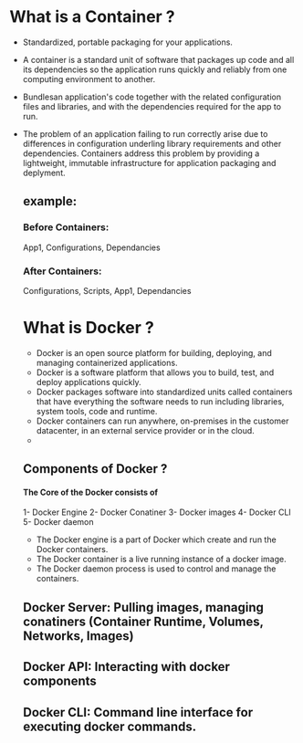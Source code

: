 # What is a Container ?

* Standardized, portable packaging for your applications.
* A container is a standard unit of software that packages up code and all its dependencies so the application runs quickly and reliably from one computing   environment to another.
* Bundlesan application's code together with the related configuration files and libraries, and with the dependencies required for the app to run.
* The problem of an application failing to run correctly arise due to differences in configuration underling library requirements and other dependencies.     Containers address this problem by providing a lightweight, immutable infrastructure for application packaging and deplyment.

  example:
  -------
  
  ### Before Containers:
  App1, Configurations, Dependancies
  
  ### After Containers:
  Configurations, Scripts, App1, Dependancies
  
  # What is Docker ?
  * Docker is an open source platform for building, deploying, and managing containerized applications.
  * Docker is a software platform that allows you to build, test, and deploy applications quickly.
  * Docker packages software into standardized units called containers that have everything the software needs to run including libraries, system tools,       code and runtime.
  * Docker containers can run anywhere, on-premises in the customer datacenter, in an external service provider or in the cloud.
  * 

  ## Components of Docker ?
  #### The Core of the Docker consists of
  1- Docker Engine
  2- Docker Conatiner
  3- Docker images
  4- Docker CLI
  5- Docker daemon
  
  * The Docker engine is a part of Docker which create and run the Docker containers.
  * The Docker container is a live running instance of a docker image.
  * The Docker daemon process is used to control and manage the containers.

   Docker Server: Pulling images, managing conatiners (Container Runtime, Volumes, Networks, Images)
   ------------
   Docker API: Interacting with docker components
   ----------
   Docker CLI: Command line interface for executing docker commands.
   ----------
